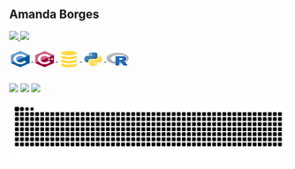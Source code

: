 ## Amanda Borges

<div>
  <a href="https://github.com/amandadecassia">
  <img height="140em" src="https://github-readme-stats.vercel.app/api?username=amandadecassia&show_icons=true&theme=radical&include_all_commits=true&count_private=true"/>
  <img height="140em" src="https://github-readme-stats.vercel.app/api/top-langs/?username=amandadecassia&layout=compact&langs_count=7&theme=radical"/>
</div>
  
  <div style="display: inline_block"><br>
  <img align="center" alt="Amanda-C" height="30" width="40" src="https://raw.githubusercontent.com/devicons/devicon/master/icons/c/c-original.svg">
  <img align="center" alt="Amanda-C++" height="30" width="40" src="https://raw.githubusercontent.com/devicons/devicon/master/icons/cplusplus/cplusplus-original.svg">
  <img align="center" alt="Amanda-Sql" height="30" width="40" src="https://raw.githubusercontent.com/devicons/devicon/master/icons/sql/sql-original.svg">
  <img align="center" alt="Amanda-Python" height="30" width="40" src="https://raw.githubusercontent.com/devicons/devicon/master/icons/python/python-original.svg">
    <img align="center" alt="Amanda-R" height="30" width="40" src="https://raw.githubusercontent.com/devicons/devicon/master/icons/r/r-original.svg">
</div>
  
   ##
  
  <div> 
  <a href="https://instagram.com/amandadecassiaborges" target="_blank"><img src="https://img.shields.io/badge/-Instagram-%23E4405F?style=for-the-badge&logo=instagram&logoColor=white" target="_blank"></a>
  <a href = "mailto:amandadecassiaestudos@gmail.com"><img src="https://img.shields.io/badge/-Gmail-%23333?style=for-the-badge&logo=gmail&logoColor=white" target="_blank"></a>
  <a href="https://www.linkedin.com/in/amandadecassiaborges/" target="_blank"><img src="https://img.shields.io/badge/-LinkedIn-%230077B5?style=for-the-badge&logo=linkedin&logoColor=white" target="_blank"></a> 
  
![Snake animation](https://github.com/amandadecassia/amandadecassia/blob/output/github-contribution-grid-snake.svg)
  
